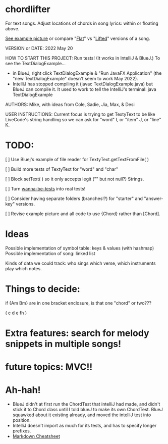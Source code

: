 # chordlifter
For text songs. Adjust locations of chords in song lyrics: within or floating above.

[See example picture](https://github.com/mroam/chordlifter/blob/main/project-desc/chordlifter-samples.png) 
or compare "[Flat](https://github.com/mroam/chordlifter/blob/main/project-desc/survive-simple-flat.txt)" 
vs "[Lifted](../main/project-desc/survive-simple-lifted.txt)" 
versions of a song.

VERSION or DATE: 2022 May 20

HOW TO START THIS PROJECT: Run tests! (It works in IntelliJ & BlueJ.)
To see the TextDialogExample...
* in BlueJ, right click TextDialogExample & "Run JavaFX Application" 
(the "new TextDialogExample" doesn't seem to work May 2022).
* IntelliJ has stopped compiling it (javac TextDialogExample.java) but BlueJ can compile it. It used to work to tell the IntelliJ's terminal: java TextDialogExample

AUTHORS: Mike, with ideas from Cole, Sadie, Jia, Max, & Desi

USER INSTRUCTIONS: Current focus is trying to get TextyText to be like
LiveCode's string handling so we can ask for "word" I, or "item" J, or "line" K.


# TODO:

[ ] Use Bluej's example of file reader for TextyText.getTextFromFile( )

[ ] Build more tests of TextyText for "word" and "char"

[ ] Block setText( ) so it only accepts legit ("" but not null?) Strings.

[ ] Turn [wanna-be-tests](https://github.com/mroam/chordlifter/blob/main/wanna-be-tests.txt) into real tests!

[ ] Consider having separate folders (branches!?) for "starter" and "answer-key" versions.

[ ] Revise example picture and all code to use {Chord} rather than [Chord].


# Ideas
Possible implementation of symbol table: keys & values (with hashmap)
Possible implementation of song: linked list

Kinds of data we could track: who sings which verse, which instruments play which notes.


# Things to decide: 
if {Am Bm} are in one bracket enclosure, is that one "chord" or two???

( c d e fh )


# Extra features: search for melody snippets in multiple songs!

# future topics: MVC!!




# Ah-hah!

* BlueJ didn't at first run the ChordTest that intelliJ had made,
and didn't stick it to Chord class until I told blueJ to make its own ChordTest. 
BlueJ squawked about it existing already, and moved the intelliJ test into position.
* IntelliJ doesn't import as much for its tests, and has to specify longer prefixes.
* [Markdown Cheatsheet](https://github.com/adam-p/markdown-here/wiki/Markdown-Cheatsheet)
